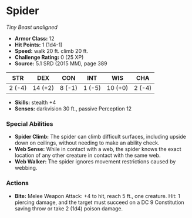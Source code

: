 # Spider

*Tiny* *Beast* *unaligned*

- **Armor Class:** 12
- **Hit Points:** 1 (1d4-1)
- **Speed:** walk 20 ft. climb 20 ft.
- **Challenge Rating:** 0 (25 XP)
- **Source:** 5.1 SRD (2015 MM), page 389

| STR | DEX | CON | INT | WIS | CHA |
| --- | --- | --- | --- | --- | --- |
| 2 (-4) | 14 (+2) | 8 (-1) | 1 (-5) | 10 (+0) | 2 (-4) |

- **Skills:** stealth +4
- **Senses:** darkvision 30 ft., passive Perception 12

### Special Abilities

- **Spider Climb:** The spider can climb difficult surfaces, including upside down on ceilings, without needing to make an ability check.
- **Web Sense:** While in contact with a web, the spider knows the exact location of any other creature in contact with the same web.
- **Web Walker:** The spider ignores movement restrictions caused by webbing.

### Actions

- **Bite:** Melee Weapon Attack: +4 to hit, reach 5 ft., one creature. Hit: 1 piercing damage, and the target must succeed on a DC 9 Constitution saving throw or take 2 (1d4) poison damage.


